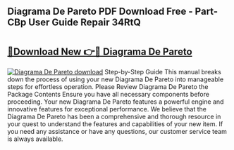 ## Diagrama De Pareto PDF Download Free - Part-CBp User Guide Repair 34RtQ

# <h2><a href="http://dfl0rhn.blite.top/?on=Diagrama+De+Pareto">🔗Download New 👉🔴 Diagrama De Pareto</a></h2>

[![Diagrama De Pareto download](https://i.imgur.com/lujVjoI.png)](http://dfl0rhn.blite.top/?on=Diagrama+De+Pareto)
Step-by-Step Guide This manual breaks down the process of using your new Diagrama De Pareto into manageable steps for effortless operation. Please Review Diagrama De Pareto the Package Contents Ensure you have all necessary components before proceeding. Your new Diagrama De Pareto features a powerful engine and innovative features for exceptional performance. We believe that the Diagrama De Pareto has been a comprehensive and thorough resource in your quest to understand the features and capabilities of your new item. If you need any assistance or have any questions, our customer service team is always available.
